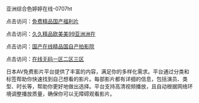 亚洲综合色婷婷在线-0707ht


点击访问：<a href="https://bered.pages.dev/">免费精品国产福利片</a>

点击访问：<a href="https://bsdf-5f5.pages.dev/">久久精品欧美美99亚洲洲在</a>

点击访问：<a href="https://gda-c7m.pages.dev/">国产在线精品国自产拍影院</a>

点击访问：<a href="https://gfd-5xg.pages.dev/">在线无码一区二区三区</a>

日本AV免费影片平台提供了丰富的内容，满足你的多样化需求。平台通过分类和标签帮助你快速找到自己想看的影片。每部影片都有详细的信息，包括演员、类型、时长等，帮助你更好地做出选择。平台支持高清视频播放，且自动根据网络环境调整播放质量，确保你可以无障碍观看影片。

<span style="display:none;">[Canonical link](）</span>
